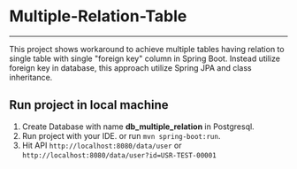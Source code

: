 # Multiple-Relation-Table
---
This project shows workaround to achieve multiple tables having relation to single table with single "foreign key" column in Spring Boot. Instead utilize foreign key in database, this approach utilize Spring JPA and class inheritance.

## Run project in local machine

1) Create Database with name **db_multiple_relation** in Postgresql.
2) Run project with your IDE. or run `mvn spring-boot:run`.
3) Hit API `http://localhost:8080/data/user` or `http://localhost:8080/data/user?id=USR-TEST-00001`
